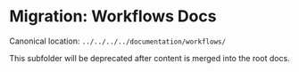 # Migration: Workflows Docs

Canonical location: `../../../../documentation/workflows/`

This subfolder will be deprecated after content is merged into the root docs.
